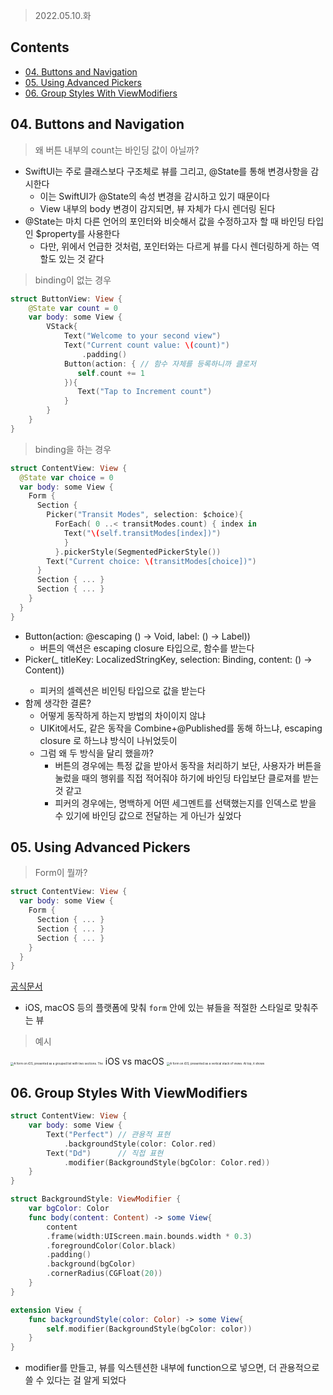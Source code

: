 > 2022.05.10.화



## Contents

- [04. Buttons and Navigation](#04-Buttons-and-Navigation)
- [05. Using Advanced Pickers](#05-Using-Advanced-Pickers)
- [06. Group Styles With ViewModifiers](#06-Group-Styles-With-ViewModifiers)





## 04. Buttons and Navigation

> 왜 버튼 내부의 count는 바인딩 값이 아닐까?

- SwiftUI는 주로 클래스보다 구조체로 뷰를 그리고, @State를 통해 변경사항을 감시한다
  - 이는 SwiftUI가 @State의 속성 변경을 감시하고 있기 때문이다
  - View 내부의 body 변경이 감지되면, 뷰 자체가 다시 렌더링 된다
- @State는 마치 다른 언어의 포인터와 비슷해서 값을 수정하고자 할 때 바인딩 타입인 $property를 사용한다
  - 다만, 위에서 언급한 것처럼, 포인터와는 다르게 뷰를 다시 렌더링하게 하는 역할도 있는 것 같다



> binding이 없는 경우

```swift
struct ButtonView: View {
    @State var count = 0
    var body: some View {
        VStack{
            Text("Welcome to your second view")
            Text("Current count value: \(count)")
                .padding()
            Button(action: { // 함수 자체를 등록하니까 클로저
               self.count += 1
            }){
               Text("Tap to Increment count")                   
            }
        }
    }
}
```

> binding을 하는 경우

```swift
struct ContentView: View {
  @State var choice = 0
  var body: some View {
    Form {
      Section {
        Picker("Transit Modes", selection: $choice){
          ForEach( 0 ..< transitModes.count) { index in
            Text("\(self.transitModes[index])")
            }
          }.pickerStyle(SegmentedPickerStyle())
        Text("Current choice: \(transitModes[choice])")
      }
      Section { ... }
      Section { ... }
    }
  }
}
```

- Button(action: @escaping () -> Void, label: () -> Label))
  - 버튼의 액션은 escaping closure 타입으로, 함수를 받는다
- Picker(_ titleKey: LocalizedStringKey, selection: Binding<SelectionValue>, content: () -> Content))
  - 피커의 셀렉션은 비인팅 타입으로 값을 받는다
- 함께 생각한 결론?
  - 어떻게 동작하게 하는지 방법의 차이이지 않냐
  - UIKit에서도, 같은 동작을 Combine+@Published를 동해 하느냐, escaping closure 로 하느냐 방식이 나뉘었듯이
  - 그럼 왜 두 방식을 달리 했을까?
    - 버튼의 경우에는 특정 값을 받아서 동작을 처리하기 보단, 사용자가 버튼을 눌렀을 때의 행위를 직접 적어줘야 하기에 바인딩 타입보단 클로져를 받는 것 같고
    - 피커의 경우에는, 명백하게 어떤 세그멘트를 선택했는지를 인덱스로 받을 수 있기에 바인딩 값으로 전달하는 게 아닌가 싶었다



## 05. Using Advanced Pickers

> Form이 뭘까?

```swift
struct ContentView: View {
  var body: some View {
    Form {
      Section { ... }
      Section { ... }
      Section { ... }
    }
  }
}
```

[공식문서](https://developer.apple.com/documentation/swiftui/form/)

- iOS, macOS 등의 플랫폼에 맞춰 `form` 안에 있는 뷰들을 적절한 스타일로 맞춰주는 뷰



> 예시

<img src="https://docs-assets.developer.apple.com/published/9b9f14a16c5d9d1fed7b121071bdb262/17400/SwiftUI-Form-iOS@2x.png" alt="A form on iOS, presented as a grouped list with two sections. The" style="zoom:33%;" /> iOS     vs   macOS   <img src="https://docs-assets.developer.apple.com/published/cdbe25e36916e95c7d68402249d02bb4/17400/SwiftUI-Form-macOS@2x.png" alt="A form on iOS, presented as a vertical stack of views. At top, it shows" style="zoom:33%;" />



## 06. Group Styles With ViewModifiers

```swift
struct ContentView: View {
    var body: some View {
        Text("Perfect") // 관용적 표현
            .backgroundStyle(color: Color.red)
        Text("Dd")      // 직접 표현
            .modifier(BackgroundStyle(bgColor: Color.red))
    }
}

struct BackgroundStyle: ViewModifier {
    var bgColor: Color
    func body(content: Content) -> some View{
        content
        .frame(width:UIScreen.main.bounds.width * 0.3)
        .foregroundColor(Color.black)
        .padding()
        .background(bgColor)
        .cornerRadius(CGFloat(20))
    }
}

extension View {
    func backgroundStyle(color: Color) -> some View{
        self.modifier(BackgroundStyle(bgColor: color))
    }
}
```

- modifier를 만들고, 뷰를 익스텐션한 내부에 function으로 넣으면, 더 관용적으로 쓸 수 있다는 걸 알게 되었다















